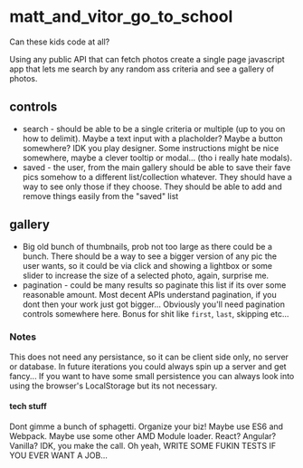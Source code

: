 # matt_and_vitor_go_to_school
Can these kids code at all?

Using any public API that can fetch photos create a single page javascript app that lets me search by any random ass criteria and see a gallery of photos.

## controls

* search - should be able to be a single criteria or multiple (up to you on how to delimit). Maybe a text input with a placholder? Maybe a button somewhere? IDK you play designer. Some instructions might be nice somewhere, maybe a clever tooltip or modal... (tho i really hate modals).
* saved - the user, from the main gallery should be able to save their fave pics somehow to a different list/collection whatever. They should have a way to see only those if they choose. They should be able to add and remove things easily from the "saved" list

## gallery

* Big old bunch of thumbnails, prob not too large as there could be a bunch. There should be a way to see a bigger version of any pic the user wants, so it could be via click and showing a lightbox or some slider to increase the size of a selected photo, again, surprise me.
* pagination - could be many results so paginate this list if its over some reasonable amount. Most decent APIs understand pagination, if you dont then your work just got bigger... Obviously you'll need pagination controls somewhere here. Bonus for shit like `first`, `last`, skipping etc...

### Notes

This does not need any persistance, so it can be client side only, no server or database. In future iterations you could always spin up a server and get fancy...
If you want to have some small persistence you can always look into using the browser's LocalStorage but its not necessary.

#### tech stuff

Dont gimme a bunch of sphagetti. Organize your biz! Maybe use ES6 and Webpack. Maybe use some other AMD Module loader. React? Angular? Vanilla? IDK, you make the call. Oh yeah, WRITE SOME FUKIN TESTS IF YOU EVER WANT A JOB...
